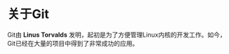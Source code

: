 关于Git
=============================================================
Git由 **Linus Torvalds** 发明，起初是为了方便管理Linux内核的开发工作。如今，
Git已经在大量的项目中得到了非常成功的应用。

